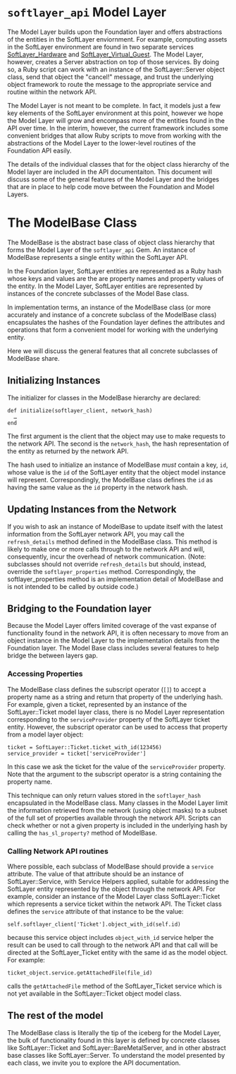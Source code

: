# `softlayer_api` Model Layer

The Model Layer builds upon the Foundation layer and offers abstractions of the entities in the SoftLayer enviornment. For example, computing assets in the SoftLayer environment are found in two separate services [SoftLayer_Hardware](http://sldn.softlayer.com/reference/services/SoftLayer_Hardware) and [SoftLayer_Virtual_Guest](http://sldn.softlayer.com/reference/services/SoftLayer_Virtual_Guest). The Model Layer, however, creates a Server abstraction on top of those services. By doing so, a Ruby script can work with an instance of the SoftLayer::Server object class, send that object the "cancel!" message, and trust the underlying object framework to route the message to the appropriate service and routine within the network API.

The Model Layer is not meant to be complete. In fact, it models just a few key elements of the SoftLayer environment at this point, however we hope the Model Layer will grow and encompass more of the entities found in the API over time. In the interim, however, the current framework includes some convenient bridges that allow Ruby scripts to move from working with the abstractions of the Model Layer to the lower-level routines of the Foundation API easily.

The details of the individual classes that for the object class hierarchy of the Model layer are included in the API documentaiton. This document will discuss some of the general features of the Model Layer and the bridges that are in place to help code move between the Foundation and Model Layers.

# The ModelBase Class

The ModelBase is the abstract base class of object class hierarchy that forms the Model Layer of the `softlayer_api` Gem. An instance of ModelBase represents a single entity within the SoftLayer API.

In the Foundation layer, SoftLayer entities are represented as a Ruby hash whose keys and values are the are property names and property values of the entity. In the Model Layer, SoftLayer entities are represented by instances of the concrete subclasses of the Model Base class. 

In implementation terms, an instance of the ModelBase class (or more accurately and instance of a concrete subclass of the ModelBase class) encapsulates the hashes of the Foundation layer defines the attributes and operations that form a convenient model for working with the underlying entity.

Here we will discuss the general features that all concrete subclasses of ModelBase share.

## Initializing Instances

The initializer for classes in the ModelBase hierarchy are declared:

    def initialize(softlayer_client, network_hash)
      …
    end

The first argument is the client that the object may use to make requests to the network API. The second is the `network_hash`, the hash representation of the entity as returned by the network API. 

The hash used to initialize an instance of ModelBase *must* contain a key, `id`, whose value is the `id` of the SoftLayer entity that the object model instance will represent. Correspondingly, the ModelBase class defines the `id` as having the same value as the `id` property in the network hash.

## Updating Instances from the Network

If you wish to ask an instance of ModelBase to update itself with the latest information from the SoftLayer network API, you may call the `refresh_details` method defined in the ModelBase class. This method is likely to make one or more calls through to the network API and will, consequently, incur the overhead of network communication. (Note: subclasses should not override `refresh_details` but should, instead, override the `softlayer_properties` method. Correspondingly, the softlayer_properties method is an implementation detail of ModelBase and is not intended to be called by outside code.)

## Bridging to the Foundation layer

Because the Model Layer offers limited coverage of the vast expanse of functionality found in the network API, it is often necessary to move from an object instance in the Model Layer to the implementation details from the Foundation layer. The Model Base class includes several features to help bridge the between layers gap.

### Accessing Properties

The ModelBase class defines the subscript operator (`[]`) to accept a property name as a string and return that property of the underlying hash. For example, given a ticket, represented by an instance of the SoftLayer::Ticket model layer class, there is no Model Layer representation corresponding to the `serviceProvider` property of the SoftLayer ticket entity. However, the subscript operator can be used to access that property from a model layer object:

    ticket = SoftLayer::Ticket.ticket_with_id(123456)
	service_provider = ticket['serviceProvider']

In this case we ask the ticket for the value of the `serviceProvider` property. Note that the argument to the subscript operator is a string containing the property name. 

This technique can only return values stored in the `softlayer_hash` encapsulated in the ModelBase class. Many classes in the Model Layer limit the information retrieved from the network (using object masks) to a subset of the full set of properties available through the network API. Scripts can check whether or not a given property is included in the underlying hash by calling the `has_sl_property?` method of ModelBase.

### Calling Network API routines

Where possible, each subclass of ModelBase should provide a `service` attribute. The value of that attribute should be an instance of SoftLayer::Service, with Service Helpers applied, suitable for addressing the SoftLayer entity represented by the object through the network API.  For example, consider an instance of the Model Layer class SoftLayer::Ticket which represents a service ticket within the network API. The Ticket class defines the `service` attribute of that instance to be the value:

    self.softlayer_client['Ticket'].object_with_id(self.id)

because this service object includes `object_with_id` service helper the result can be used to call through to the network API and that call will be directed at the SoftLayer_Ticket entity with the same id as the model object.  For example:

    ticket_object.service.getAttachedFile(file_id)

calls the `getAttachedFile` method of the SoftLayer_Ticket service which is not yet available in the SoftLayer::Ticket object model class.

## The rest of the model

The ModelBase class is literally the tip of the iceberg for the Model Layer, the bulk of functionality found in this layer is defined by concrete classes like SoftLayer::Ticket and SoftLayer::BareMetalServer, and in other abstract base classes like SoftLayer::Server.  To understand the model presented by each class, we invite you to explore the API documentation.